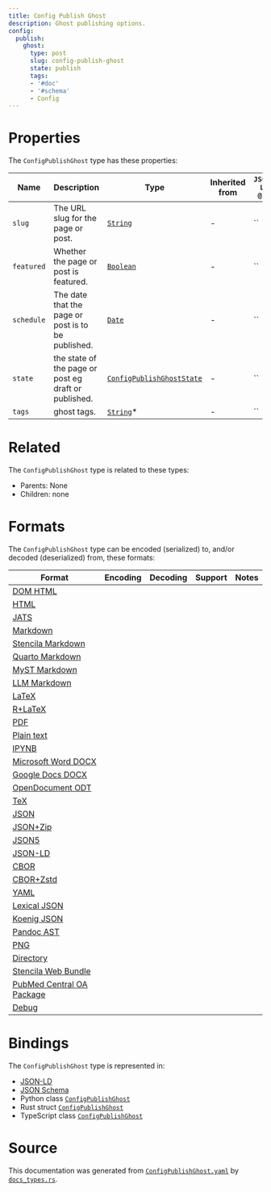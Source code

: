 ```yaml
---
title: Config Publish Ghost
description: Ghost publishing options.
config:
  publish:
    ghost:
      type: post
      slug: config-publish-ghost
      state: publish
      tags:
      - '#doc'
      - '#schema'
      - Config
---
```


# Properties

The `ConfigPublishGhost` type has these properties:

| Name       | Description                                          | Type                                                                                                    | Inherited from | `JSON-LD @id` | Aliases |
| ---------- | ---------------------------------------------------- | ------------------------------------------------------------------------------------------------------- | -------------- | ------------- | ------- |
| `slug`     | The URL slug for the page or post.                   | [`String`](https://stencila.ghost.io/docs/reference/schema/string)                                      | -              | ``            | -       |
| `featured` | Whether the page or post is featured.                | [`Boolean`](https://stencila.ghost.io/docs/reference/schema/boolean)                                    | -              | ``            | -       |
| `schedule` | The date that the page or post is to be published.   | [`Date`](https://stencila.ghost.io/docs/reference/schema/date)                                          | -              | ``            | -       |
| `state`    | the state of the page or post eg draft or published. | [`ConfigPublishGhostState`](https://stencila.ghost.io/docs/reference/schema/config-publish-ghost-state) | -              | ``            | -       |
| `tags`     | ghost tags.                                          | [`String`](https://stencila.ghost.io/docs/reference/schema/string)*                                     | -              | ``            | `tag`   |

# Related

The `ConfigPublishGhost` type is related to these types:

- Parents: None
- Children: none

# Formats

The `ConfigPublishGhost` type can be encoded (serialized) to, and/or decoded (deserialized) from, these formats:

| Format                                                                               | Encoding | Decoding | Support | Notes |
| ------------------------------------------------------------------------------------ | -------- | -------- | ------- | ----- |
| [DOM HTML](https://stencila.ghost.io/docs/reference/formats/dom.html)                |          |          |         |
| [HTML](https://stencila.ghost.io/docs/reference/formats/html)                        |          |          |         |
| [JATS](https://stencila.ghost.io/docs/reference/formats/jats)                        |          |          |         |
| [Markdown](https://stencila.ghost.io/docs/reference/formats/md)                      |          |          |         |
| [Stencila Markdown](https://stencila.ghost.io/docs/reference/formats/smd)            |          |          |         |
| [Quarto Markdown](https://stencila.ghost.io/docs/reference/formats/qmd)              |          |          |         |
| [MyST Markdown](https://stencila.ghost.io/docs/reference/formats/myst)               |          |          |         |
| [LLM Markdown](https://stencila.ghost.io/docs/reference/formats/llmd)                |          |          |         |
| [LaTeX](https://stencila.ghost.io/docs/reference/formats/latex)                      |          |          |         |
| [R+LaTeX](https://stencila.ghost.io/docs/reference/formats/rnw)                      |          |          |         |
| [PDF](https://stencila.ghost.io/docs/reference/formats/pdf)                          |          |          |         |
| [Plain text](https://stencila.ghost.io/docs/reference/formats/text)                  |          |          |         |
| [IPYNB](https://stencila.ghost.io/docs/reference/formats/ipynb)                      |          |          |         |
| [Microsoft Word DOCX](https://stencila.ghost.io/docs/reference/formats/docx)         |          |          |         |
| [Google Docs DOCX](https://stencila.ghost.io/docs/reference/formats/gdocx)           |          |          |         |
| [OpenDocument ODT](https://stencila.ghost.io/docs/reference/formats/odt)             |          |          |         |
| [TeX](https://stencila.ghost.io/docs/reference/formats/tex)                          |          |          |         |
| [JSON](https://stencila.ghost.io/docs/reference/formats/json)                        |          |          |         |
| [JSON+Zip](https://stencila.ghost.io/docs/reference/formats/json.zip)                |          |          |         |
| [JSON5](https://stencila.ghost.io/docs/reference/formats/json5)                      |          |          |         |
| [JSON-LD](https://stencila.ghost.io/docs/reference/formats/jsonld)                   |          |          |         |
| [CBOR](https://stencila.ghost.io/docs/reference/formats/cbor)                        |          |          |         |
| [CBOR+Zstd](https://stencila.ghost.io/docs/reference/formats/cbor.zstd)              |          |          |         |
| [YAML](https://stencila.ghost.io/docs/reference/formats/yaml)                        |          |          |         |
| [Lexical JSON](https://stencila.ghost.io/docs/reference/formats/lexical)             |          |          |         |
| [Koenig JSON](https://stencila.ghost.io/docs/reference/formats/koenig)               |          |          |         |
| [Pandoc AST](https://stencila.ghost.io/docs/reference/formats/pandoc)                |          |          |         |
| [PNG](https://stencila.ghost.io/docs/reference/formats/png)                          |          |          |         |
| [Directory](https://stencila.ghost.io/docs/reference/formats/directory)              |          |          |         |
| [Stencila Web Bundle](https://stencila.ghost.io/docs/reference/formats/swb)          |          |          |         |
| [PubMed Central OA Package](https://stencila.ghost.io/docs/reference/formats/pmcoap) |          |          |         |
| [Debug](https://stencila.ghost.io/docs/reference/formats/debug)                      |          |          |         |

# Bindings

The `ConfigPublishGhost` type is represented in:

- [JSON-LD](https://stencila.org/ConfigPublishGhost.jsonld)
- [JSON Schema](https://stencila.org/ConfigPublishGhost.schema.json)
- Python class [`ConfigPublishGhost`](https://github.com/stencila/stencila/blob/main/python/python/stencila/types/config_publish_ghost.py)
- Rust struct [`ConfigPublishGhost`](https://github.com/stencila/stencila/blob/main/rust/schema/src/types/config_publish_ghost.rs)
- TypeScript class [`ConfigPublishGhost`](https://github.com/stencila/stencila/blob/main/ts/src/types/ConfigPublishGhost.ts)

# Source

This documentation was generated from [`ConfigPublishGhost.yaml`](https://github.com/stencila/stencila/blob/main/schema/ConfigPublishGhost.yaml) by [`docs_types.rs`](https://github.com/stencila/stencila/blob/main/rust/schema-gen/src/docs_types.rs).
